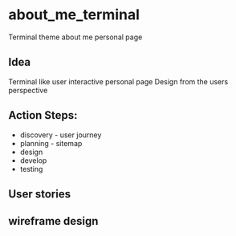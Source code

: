 # about_me_terminal
Terminal theme about me personal page

## Idea
Terminal like user interactive personal page
Design from the users perspective

## Action Steps:
* discovery - user journey
* planning - sitemap
* design
* develop
* testing


## User stories

## wireframe design

